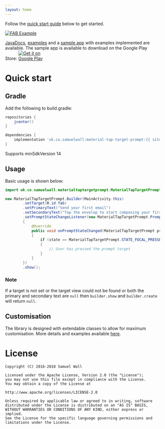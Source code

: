 ```yaml
---
layout: home
---
```


Follow the [quick start guide](#quick-start) below to get started.

[![FAB Example](assets/example_FAB.png)](examples#View)

[JavaDocs](javadocs), [examples](examples) and a [sample app](https://github.com/sjwall/MaterialTapTargetPrompt/tree/master/sample/src/main/java/uk/co/samuelwall/materialtaptargetprompt/sample) with examples implemented are available.
The sample app is available to download on the Google Play Store:
<a href='https://play.google.com/store/apps/details?id=uk.co.samuelwall.materialtaptargetprompt.sample&utm_source=global_co&utm_medium=prtnr&utm_content=Mar2515&utm_campaign=PartBadge&pcampaignid=MKT-Other-global-all-co-prtnr-py-PartBadge-Mar2515-1'><img alt='Get it on Google Play' style='max-width:90px' src='assets/play_store.png'/></a>

# Quick start

## Gradle

Add the following to build.gradle:

```groovy
repositories {
    jcenter()
}

dependencies {
    implementation 'uk.co.samuelwall:material-tap-target-prompt:{{ site.github.latest_release.tag_name | remove_first: "v" }}'
}
```
Supports minSdkVersion 14

## Usage

Basic usage is shown below:

```java
import uk.co.samuelwall.materialtaptargetprompt.MaterialTapTargetPrompt;

new MaterialTapTargetPrompt.Builder(MainActivity.this)
        .setTarget(R.id.fab)
        .setPrimaryText("Send your first email")
        .setSecondaryText("Tap the envelop to start composing your first email")
        .setPromptStateChangeListener(new MaterialTapTargetPrompt.PromptStateChangeListener()
        {
            @Override
            public void onPromptStateChanged(MaterialTapTargetPrompt prompt, int state)
            {
                if (state == MaterialTapTargetPrompt.STATE_FOCAL_PRESSED)
                {
                    // User has pressed the prompt target
                }
            }
        })
        .show();
```

### Note

If a target is not set or the target view could not be found or both the primary and secondary text are `null` then `builder.show` and `builder.create` will return `null`.

## Customisation

The library is designed with extendable classes to allow for maximum customisation. More details and examples available [here](customisation).

# License
    Copyright (C) 2016-2018 Samuel Wall

    Licensed under the Apache License, Version 2.0 (the "License");
    you may not use this file except in compliance with the License.
    You may obtain a copy of the License at

    http://www.apache.org/licenses/LICENSE-2.0

    Unless required by applicable law or agreed to in writing, software
    distributed under the License is distributed on an "AS IS" BASIS,
    WITHOUT WARRANTIES OR CONDITIONS OF ANY KIND, either express or implied.
    See the License for the specific language governing permissions and
    limitations under the License.
